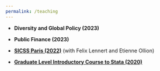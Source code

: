```yaml
---
permalink: /teaching
---
```


- **Diversity and Global Policy (2023)**

- **Public Finance (2023)**

- [**SICSS Paris (2022)**](https://github.com/fellennert/sicss-paris-2022) (with Felix Lennert and Etienne Ollion) 

- [**Graduate Level Introductory Course to Stata (2020)**](https://gitlab.com/germain.gauthier/code-for-econometrics-101/-/blob/master/poly.md) 

